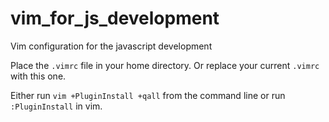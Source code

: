 # vim_for_js_development
Vim configuration for the javascript development

Place the `.vimrc` file in your home directory. Or replace your current `.vimrc` with this one.

Either run `vim +PluginInstall +qall` from the command line or run `:PluginInstall` in vim.
